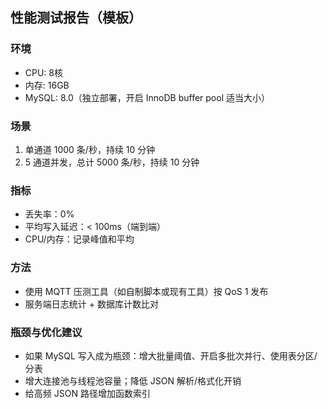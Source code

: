 ## 性能测试报告（模板）

### 环境
- CPU: 8核
- 内存: 16GB
- MySQL: 8.0（独立部署，开启 InnoDB buffer pool 适当大小）

### 场景
1) 单通道 1000 条/秒，持续 10 分钟
2) 5 通道并发，总计 5000 条/秒，持续 10 分钟

### 指标
- 丢失率：0%
- 平均写入延迟：< 100ms（端到端）
- CPU/内存：记录峰值和平均

### 方法
- 使用 MQTT 压测工具（如自制脚本或现有工具）按 QoS 1 发布
- 服务端日志统计 + 数据库计数比对

### 瓶颈与优化建议
- 如果 MySQL 写入成为瓶颈：增大批量阈值、开启多批次并行、使用表分区/分表
- 增大连接池与线程池容量；降低 JSON 解析/格式化开销
- 给高频 JSON 路径增加函数索引
